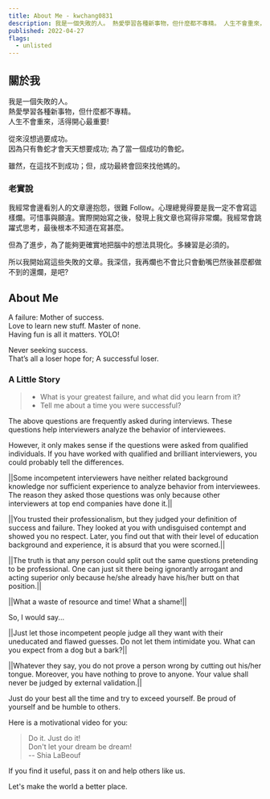 ```yaml
---
title: About Me - kwchang0831
description: 我是一個失敗的人。 熱愛學習各種新事物，但什麼都不專精。 人生不會重來，活得開心最重要! 從來沒想過要成功。 因為只有魯蛇才會天天想要成功; 為了當一個成功的魯蛇。
published: 2022-04-27
flags:
  - unlisted
---
```


<script lang="ts">
  import Codecopy from '$lib/components/extra/codecopy.svelte'
  import Profile from '$lib/components/extra/profile.svelte'
  import Youtube from '$lib/components/extra/youtube.svelte'
</script>

<Profile subname="成功他媽．阿瑋" bio="{`🙈🙉🙊`}"/>

## 關於我

我是一個失敗的人。  
熱愛學習各種新事物，但什麼都不專精。  
人生不會重來，活得開心最重要!

從來沒想過要成功。  
因為只有魯蛇才會天天想要成功; 為了當一個成功的魯蛇。

雖然，在這找不到成功；但，成功最終會回來找他媽的。

### 老實說

我經常會邊看別人的文章邊抱怨，很難 Follow。心理總覺得要是我一定不會寫這樣爛。可惜事與願違。實際開始寫之後，發現上我文章也寫得非常爛。我經常會跳躍式思考，最後根本不知道在寫甚麼。

但為了進步，為了能夠更確實地把腦中的想法具現化。多練習是必須的。

所以我開始寫這些失敗的文章。我深信，我再爛也不會比只會動嘴巴然後甚麼都做不到的還爛，是吧?

## About Me

A failure: Mother of success.  
Love to learn new stuff. Master of none.  
Having fun is all it matters. YOLO!

Never seeking success.  
That’s all a loser hope for; A successful loser.

### A Little Story

> - What is your greatest failure, and what did you learn from it?
> - Tell me about a time you were successful?

The above questions are frequently asked during interviews. These questions help interviewers analyze the behavior of interviewees.

However, it only makes sense if the questions were asked from qualified individuals. If you have worked with qualified and brilliant interviewers, you could probably tell the differences.

||Some incompetent interviewers have neither related background knowledge nor sufficient experience to analyze behavior from interviewees. The reason they asked those questions was only because other interviewers at top end companies have done it.||

||You trusted their professionalism, but they judged your definition of success and failure. They looked at you with undisguised contempt and showed you no respect. Later, you find out that with their level of education background and experience, it is absurd that you were scorned.||

||The truth is that any person could split out the same questions pretending to be professional. One can just sit there being ignorantly arrogant and acting superior only because he/she already have his/her butt on that position.||

||What a waste of resource and time! What a shame!||

So, I would say...

||Just let those incompetent people judge all they want with their uneducated and flawed guesses. Do not let them intimidate you. What can you expect from a dog but a bark?||

||Whatever they say, you do not prove a person wrong by cutting out his/her tongue. Moreover, you have nothing to prove to anyone. Your value shall never be judged by external validation.||

Just do your best all the time and try to exceed yourself. Be proud of yourself and be humble to others.

Here is a motivational video for you:

> Do it. Just do it!  
> Don't let your dream be dream!  
> -- Shia LaBeouf

<Youtube id="ZXsQAXx_ao0"/>

If you find it useful, pass it on and help others like us.

Let's make the world a better place.
